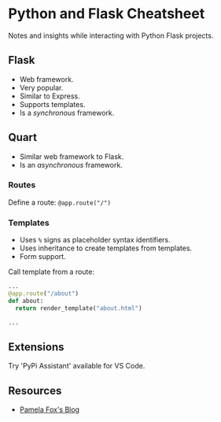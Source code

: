 # Python and Flask Cheatsheet

Notes and insights while interacting with Python Flask projects.

## Flask

- Web framework.
- Very popular.
- Similar to Express.
- Supports templates.
- Is a _synchronous_ framework.

## Quart

- Similar web framework to Flask.
- Is an _asynchronous_ framework.

### Routes

Define a route: `@app.route("/")`

### Templates

- Uses `%` signs as placeholder syntax identifiers.
- Uses inheritance to create templates from templates.
- Form support.

Call template from a route:

```python
...
@app.route("/about")
def about:
  return render_template("about.html")

...
```

## Extensions

Try 'PyPi Assistant' available for VS Code.

## Resources

- [Pamela Fox's Blog](https://blog.pamelafox.org/)
